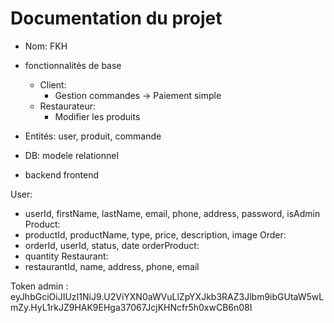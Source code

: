 # Documentation du projet
- Nom: FKH
- fonctionnalités de base
  - Client:
    - Gestion commandes -> Paiement simple
  - Restaurateur: 
    - Modifier les produits 


- Entités: user, produit, commande
- DB: modele relationnel
- backend frontend




User:
-  userId, firstName, lastName, email, phone, address, password, isAdmin
Product:
- productId, productName, type, price, description, image
Order:
- orderId, userId, status, date 
orderProduct:
- quantity
Restaurant:
- restaurantId, name, address, phone, email


Token admin : eyJhbGciOiJIUzI1NiJ9.U2ViYXN0aWVuLlZpYXJkb3RAZ3Jlbm9ibGUtaW5wLmZy.HyL1rkJZ9HAK9EHga37067JcjKHNcfr5h0xwCB6n08I